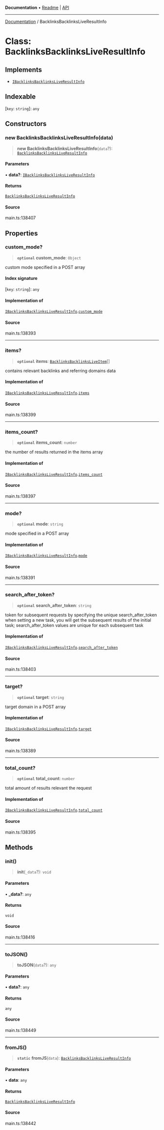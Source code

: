 **Documentation** • [Readme](../README.md) \| [API](../globals.md)

***

[Documentation](../README.md) / BacklinksBacklinksLiveResultInfo

# Class: BacklinksBacklinksLiveResultInfo

## Implements

- [`IBacklinksBacklinksLiveResultInfo`](../interfaces/IBacklinksBacklinksLiveResultInfo.md)

## Indexable

 \[`key`: `string`\]: `any`

## Constructors

### new BacklinksBacklinksLiveResultInfo(data)

> **new BacklinksBacklinksLiveResultInfo**(`data`?): [`BacklinksBacklinksLiveResultInfo`](BacklinksBacklinksLiveResultInfo.md)

#### Parameters

• **data?**: [`IBacklinksBacklinksLiveResultInfo`](../interfaces/IBacklinksBacklinksLiveResultInfo.md)

#### Returns

[`BacklinksBacklinksLiveResultInfo`](BacklinksBacklinksLiveResultInfo.md)

#### Source

main.ts:138407

## Properties

### custom\_mode?

> **`optional`** **custom\_mode**: `Object`

custom mode specified in a POST array

#### Index signature

 \[`key`: `string`\]: `any`

#### Implementation of

[`IBacklinksBacklinksLiveResultInfo`](../interfaces/IBacklinksBacklinksLiveResultInfo.md).[`custom_mode`](../interfaces/IBacklinksBacklinksLiveResultInfo.md#custom_mode)

#### Source

main.ts:138393

***

### items?

> **`optional`** **items**: [`BacklinksBacklinksLiveItem`](BacklinksBacklinksLiveItem.md)[]

contains relevant backlinks and referring domains data

#### Implementation of

[`IBacklinksBacklinksLiveResultInfo`](../interfaces/IBacklinksBacklinksLiveResultInfo.md).[`items`](../interfaces/IBacklinksBacklinksLiveResultInfo.md#items)

#### Source

main.ts:138399

***

### items\_count?

> **`optional`** **items\_count**: `number`

the number of results returned in the items array

#### Implementation of

[`IBacklinksBacklinksLiveResultInfo`](../interfaces/IBacklinksBacklinksLiveResultInfo.md).[`items_count`](../interfaces/IBacklinksBacklinksLiveResultInfo.md#items_count)

#### Source

main.ts:138397

***

### mode?

> **`optional`** **mode**: `string`

mode specified in a POST array

#### Implementation of

[`IBacklinksBacklinksLiveResultInfo`](../interfaces/IBacklinksBacklinksLiveResultInfo.md).[`mode`](../interfaces/IBacklinksBacklinksLiveResultInfo.md#mode)

#### Source

main.ts:138391

***

### search\_after\_token?

> **`optional`** **search\_after\_token**: `string`

token for subsequent requests
by specifying the unique search_after_token when setting a new task, you will get the subsequent results of the initial task;
search_after_token values are unique for each subsequent task

#### Implementation of

[`IBacklinksBacklinksLiveResultInfo`](../interfaces/IBacklinksBacklinksLiveResultInfo.md).[`search_after_token`](../interfaces/IBacklinksBacklinksLiveResultInfo.md#search_after_token)

#### Source

main.ts:138403

***

### target?

> **`optional`** **target**: `string`

target domain in a POST array

#### Implementation of

[`IBacklinksBacklinksLiveResultInfo`](../interfaces/IBacklinksBacklinksLiveResultInfo.md).[`target`](../interfaces/IBacklinksBacklinksLiveResultInfo.md#target)

#### Source

main.ts:138389

***

### total\_count?

> **`optional`** **total\_count**: `number`

total amount of results relevant the request

#### Implementation of

[`IBacklinksBacklinksLiveResultInfo`](../interfaces/IBacklinksBacklinksLiveResultInfo.md).[`total_count`](../interfaces/IBacklinksBacklinksLiveResultInfo.md#total_count)

#### Source

main.ts:138395

## Methods

### init()

> **init**(`_data`?): `void`

#### Parameters

• **\_data?**: `any`

#### Returns

`void`

#### Source

main.ts:138416

***

### toJSON()

> **toJSON**(`data`?): `any`

#### Parameters

• **data?**: `any`

#### Returns

`any`

#### Source

main.ts:138449

***

### fromJS()

> **`static`** **fromJS**(`data`): [`BacklinksBacklinksLiveResultInfo`](BacklinksBacklinksLiveResultInfo.md)

#### Parameters

• **data**: `any`

#### Returns

[`BacklinksBacklinksLiveResultInfo`](BacklinksBacklinksLiveResultInfo.md)

#### Source

main.ts:138442
